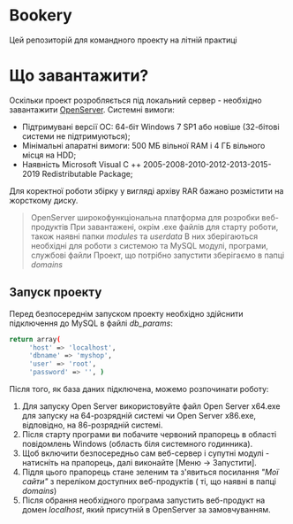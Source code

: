 # Bookery


Цей репозиторій для командного проекту на літній практиці



# Що завантажити?
 Оскільки проект розробляється під локальний сервер - необхідно завантажити [OpenServer](https://ospanel.io/download/). Системні вимоги:
  - Підтримувані версії ОС: 64-біт Windows 7 SP1 або новіше (32-бітові системи не підтримуються);
  - Мінімальні апаратні вимоги: 500 МБ вільної RAM і 4 ГБ вільного місця на HDD;
  - Наявність Microsoft Visual C ++ 2005-2008-2010-2012-2013-2015-2019 Redistributable Package;
  

Для коректної роботи збірку у вигляді архіву RAR бажано розмістити на жорсткому диску.


> OpenServer широкофункціональна платформа для розробки веб-продуктів
> При завантажені, окрім .exe файлів для старту роботи, також наявні папки *modules* та *userdata*
> В них зберігаються необхідні для роботи з системою та MySQL модулі, програми, службові файли
> Проект, що потрібно запустити зберігаємо в папці *domains*
## Запуск проекту

Перед безпосереднім запуском проекту необхідно здійснити підключення до MySQL в файлі *db_params*: 
```sh
return array(
     'host' => 'localhost',
     'dbname' => 'myshop',
     'user' => 'root',
     'password' => '', )
```
Після того, як база даних підключена, можемо розпочинати роботу:
 1. Для запуску Open Server використовуйте файл Open Server x64.exe для запуску на 64-розрядній системі чи Open Server x86.exe, відповідно, на 86-розрядній системі.
 2. Після старту програми ви побачите червоний прапорець в області повідомлень Windows (область біля системного годинника).
 3. Щоб включити безпосередньо сам веб-сервер і супутні модулі -  натисніть на прапорець, далі виконайте [Меню → Запустити].
 4. Підля цього прапорець стане зеленим та з'явиться посилання *"Мої сайти"* з переліком доступних веб-продуктів ( ті, що наявні в папці *domains*)
 5. Після обрання необхідного програма запустить веб-продукт на домен *localhost*, який присутній в OpenServer за замовчуванням.
